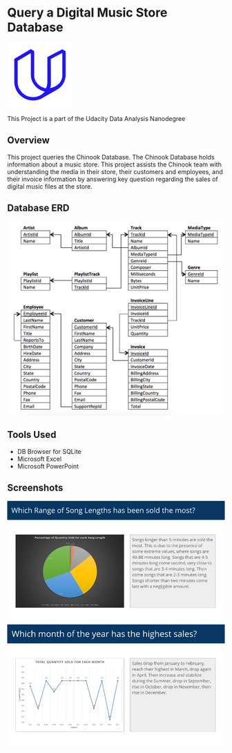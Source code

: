 # Query a Digital Music Store Database

![Udacity](Images/udacity.png)

This Project is a part of the Udacity Data Analysis Nanodegree

## Overview
This project queries the Chinook Database. The Chinook Database holds information about a music store. This project assists the Chinook team with understanding the media in their store, their customers and employees, and their invoice information by answering key question regarding the sales of digital music files at the store.

## Database ERD
![DB ERD](Images/ERD.png)

## Tools Used
- DB Browser for SQLite
- Microsoft Excel
- Microsoft PowerPoint

## Screenshots
![Slide3](Images/Graph3.jpg)
![Slide4](Images/Graph4.jpg)
